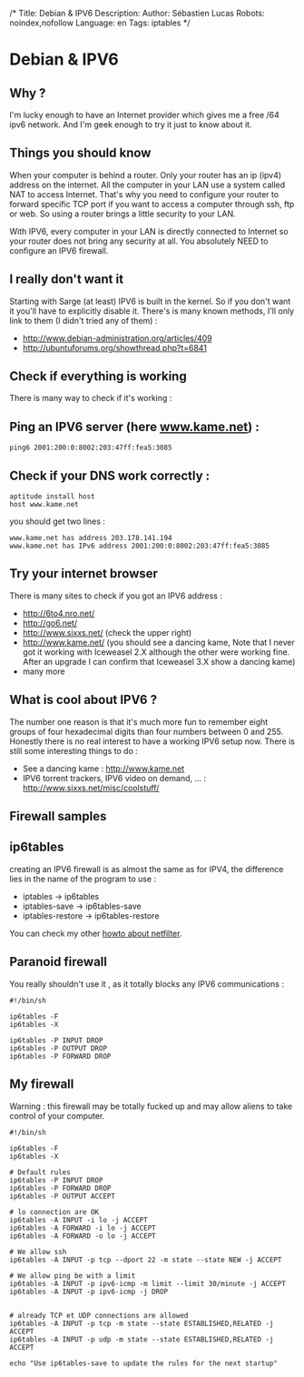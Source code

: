 /*
Title: Debian & IPV6
Description: 
Author: Sébastien Lucas
Robots: noindex,nofollow
Language: en
Tags: iptables
*/
# Debian & IPV6

## Why ?
I'm lucky enough to have an Internet provider which gives me a free /64 ipv6 network. And I'm geek enough to try it just to know about it. 

## Things you should know

When your computer is behind a router. Only your router has an ip (ipv4) address on the internet. All the computer in your LAN use a system called NAT to access Internet. That's why you need to configure your router to forward specific TCP port if you want to access a computer through ssh, ftp or web. So using a router brings a little security to your LAN.

With IPV6, every computer in your LAN is directly connected to Internet so your router does not bring any security at all. You absolutely NEED to configure an IPV6 firewall.

## I really don't want it

Starting with Sarge (at least) IPV6 is built in the kernel. So if you don't want it you'll have to explicitly disable it. There's is many known methods, I'll only link to them (I didn't tried any of them) :

*	http://www.debian-administration.org/articles/409
*	http://ubuntuforums.org/showthread.php?t=6841

## Check if everything is working

There is many way to check if it's working :

## Ping an IPV6 server (here www.kame.net) :

```
ping6 2001:200:0:8002:203:47ff:fea5:3085
```

## Check if your DNS work correctly :

```
aptitude install host
host www.kame.net
```

you should get two lines :

```
www.kame.net has address 203.178.141.194
www.kame.net has IPv6 address 2001:200:0:8002:203:47ff:fea5:3085
```

## Try your internet browser

There is many sites to check if you got an IPV6 address :
*	http://6to4.nro.net/
*	http://go6.net/
*	http://www.sixxs.net/ (check the upper right)
*	http://www.kame.net/ (you should see a dancing kame, Note that I never got it working with Iceweasel 2.X although the other were working fine. After an upgrade I can confirm that Iceweasel 3.X show a dancing kame)
*	many more

## What is cool about IPV6 ?

The number one reason is that it's much more fun to remember eight groups of four hexadecimal digits than four numbers between 0 and 255. Honestly there is no real interest to have a working IPV6 setup now.
There is still some interesting things to do :
*	See a dancing kame : http://www.kame.net
*	IPV6 torrent trackers, IPV6 video on demand, ... : http://www.sixxs.net/misc/coolstuff/

## Firewall samples

## ip6tables
creating an IPV6 firewall is as almost the same as for IPV4, the difference lies in the name of the program to use :
*	iptables -> ip6tables
*	iptables-save -> ip6tables-save
*	iptables-restore -> ip6tables-restore

You can check my other [howto about netfilter](/en/debian/iptables).

## Paranoid firewall

You really shouldn't use it , as it totally blocks any IPV6 communications :

```-
#!/bin/sh

ip6tables -F
ip6tables -X

ip6tables -P INPUT DROP
ip6tables -P OUTPUT DROP
ip6tables -P FORWARD DROP
```

## My firewall

Warning : this firewall may be totally fucked up and may allow aliens to take control of your computer.

```-
#!/bin/sh

ip6tables -F
ip6tables -X

# Default rules
ip6tables -P INPUT DROP
ip6tables -P FORWARD DROP
ip6tables -P OUTPUT ACCEPT

# lo connection are OK
ip6tables -A INPUT -i lo -j ACCEPT
ip6tables -A FORWARD -i lo -j ACCEPT
ip6tables -A FORWARD -o lo -j ACCEPT

# We allow ssh
ip6tables -A INPUT -p tcp --dport 22 -m state --state NEW -j ACCEPT

# We allow ping be with a limit
ip6tables -A INPUT -p ipv6-icmp -m limit --limit 30/minute -j ACCEPT
ip6tables -A INPUT -p ipv6-icmp -j DROP


# already TCP et UDP connections are allowed
ip6tables -A INPUT -p tcp -m state --state ESTABLISHED,RELATED -j ACCEPT
ip6tables -A INPUT -p udp -m state --state ESTABLISHED,RELATED -j ACCEPT

echo "Use ip6tables-save to update the rules for the next startup"
```

